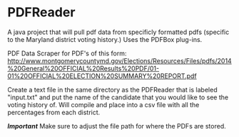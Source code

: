 # PDFReader
A java project that will pull pdf data from specificly formatted pdfs (specific to the Maryland district voting history.) Uses the PDFBox plug-ins.

PDF Data Scraper for PDF's of this form:
  http://www.montgomerycountymd.gov/Elections/Resources/Files/pdfs/2014%20General%20OFFICIAL%20Results%20PDF/01-01%20OFFICIAL%20ELECTION%20SUMMARY%20REPORT.pdf
  
Create a text file in the same directory as the PDFReader that is labeled "input.txt" and put the name of the candidate that you would like to see the voting history of. Will compile and place into a csv file with all the percentages from each district.

***Important***
Make sure to adjust the file path for where the PDFs are stored.
